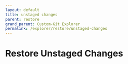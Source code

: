 ```yaml
---
layout: default
title: unstaged changes
parent: restore
grand_parent: Custom-Git Explorer
permalink: /explorer/restore/unstaged-changes
---
```


# Restore Unstaged Changes
